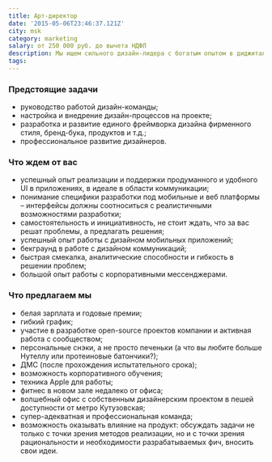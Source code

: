 ```yaml
---
title: Арт-директор
date: '2015-05-06T23:46:37.121Z'
city: msk
category: marketing
salary: от 250 000 руб. до вычета НДФЛ
description: Мы ищем сильного дизайн-лидера c богатым опытом в диджитале, способного организовать работу дизайн-команды так, чтобы результат ее работы радовал бизнес и его клиентов. Спецификой позиции является работа как с дизайном продукта, так и с внешними коммуникациями – маркетинг, пиар, выставки.
tags:
---
```


### Предстоящие задачи

- руководство работой дизайн-команды;
- настройка и внедрение дизайн-процессов на проекте;
- разработка и развитие единого фреймворка дизайна фирменного стиля, бренд-бука, продуктов и т.д.;
- профессиональное развитие дизайнеров.

### Что ждем от вас

- успешный опыт реализации и поддержки продуманного и удобного UI в приложениях, в идеале в области коммуникации;
- понимание специфики разработки под мобильные и веб платформы – интерфейсы должны соотноситься с реалистичными возможностями разработки;
- самостоятельность и инициативность, не стоит ждать, что за вас решат проблемы, а предлагать решения;
- успешный опыт работы с дизайном мобильных приложений;
- бекграунд в работе с дизайном коммуникаций;
- быстрая смекалка, аналитические способности и гибкость в решении проблем;
- большой опыт работы с корпоративными мессенджерами.

### Что предлагаем мы

- белая зарплата и годовые премии;
- гибкий график;
- участие в разработке open-source проектов компании и активная работа с сообществом;
- персональные снэки, а не просто печеньки (а что вы любите больше Нутеллу или протеиновые батончики?);
- ДМС (после прохождения испытательного срока);
- возможность корпоративного обучения;
- техника Apple для работы;
- фитнес в новом зале недалеко от офиса;
- волшебный офис с собственным дизайнерским проектом в пешей доступности от метро Кутузовская;
- супер-адекватная и профессиональная команда;
- возможность оказывать влияние на продукт: обсуждать задачи не только с точки зрения методов реализации, но и с точки зрения рациональности и необходимости разрабатываемых фич, вносить свои идеи.
